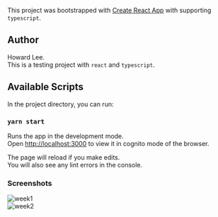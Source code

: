 This project was bootstrapped with [Create React App](https://github.com/facebook/create-react-app) with supporting `typescript`.

## Author

Howard Lee.  
This is a testing project with `react` and `typescript`.

## Available Scripts

In the project directory, you can run:

### `yarn start`

Runs the app in the development mode.<br />
Open [http://localhost:3000](http://localhost:3000) to view it in cognito mode of the browser.

The page will reload if you make edits.<br />
You will also see any lint errors in the console.

### Screenshots

![week1](https://github.com/yhunglee/bookingslots-sample/assets/pics/screenshot_react_project_2020-05-04_00.23.17.png?raw=true "First week")  
![week2](https://github.com/yhunglee/bookingslots-sample/assets/pics/screenshot_react_project_2020-05-04_00.23.24.png?raw=true "Second week")
